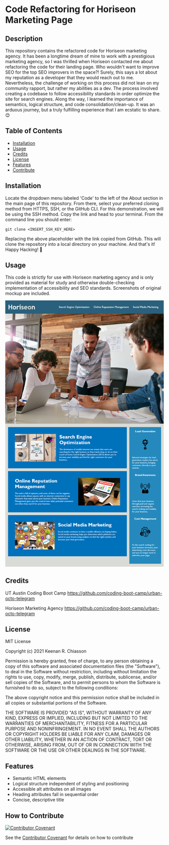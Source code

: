 # Code Refactoring for Horiseon Marketing Page

## Description
This repository contains the refactored code for Horiseon marketing agency. It has been a longtime dream of mine to work with a prestigious marketing agency, so I was thrilled when Horiseon contacted me about refactoring the code for their landing page. Who wouldn't want to improve SEO for the top SEO improvers in the space?! Surely, this says a lot about my reputation as a developer that they would reach out to me. Nevertheless, the challenge of working on this process did not lean on my community rapport, but rather my abilities as a dev. The process involved creating a codebase to follow accessibility standards in order optimize the site for search engines. Along the way, I learned the importance of semantics, logical structure, and code consolidation/clean-up. It was an arduous journey, but a truly fulfilling experience that I am ecstatic to share. 😊

## Table of Contents
- [Installation](#installation)
- [Usage](#usage)
- [Credits](#credits)
- [License](#license)
- [Features](#features)
- [Contribute](#contribute)

## Installation
Locate the dropdown menu labeled 'Code' to the left of the About section in the main page of this repository. From there, select your preferred cloning method from HTTPS, SSH, or the GitHub CLI. For this demonstration, we will be using the SSH method. Copy the link and head to your terminal. From the command line you should enter:

    git clone <INSERT_SSH_KEY_HERE>

Replacing the above placeholder with the link copied from GitHub. This will clone the repository into a local directory on your machine. And that's it! Happy Hacking! 🚀

## Usage
This code is strictly for use with Horiseon marketing agency and is only provided as material for study and otherwise double-checking implementation of accessibility and SEO standards. Screenshots of original mockup are included.

   ![Mockup of Horiseon marketing agency landing page.](./assets/images/mockup-screenshot.png)

## Credits
UT Austin Coding Boot Camp https://github.com/coding-boot-camp/urban-octo-telegram

Horiseon Marketing Agency https://github.com/coding-boot-camp/urban-octo-telegram

## License
MIT License

Copyright (c) 2021 Keenan R. Chiasson

Permission is hereby granted, free of charge, to any person obtaining a copy
of this software and associated documentation files (the "Software"), to deal
in the Software without restriction, including without limitation the rights
to use, copy, modify, merge, publish, distribute, sublicense, and/or sell
copies of the Software, and to permit persons to whom the Software is
furnished to do so, subject to the following conditions:

The above copyright notice and this permission notice shall be included in all
copies or substantial portions of the Software.

THE SOFTWARE IS PROVIDED "AS IS", WITHOUT WARRANTY OF ANY KIND, EXPRESS OR
IMPLIED, INCLUDING BUT NOT LIMITED TO THE WARRANTIES OF MERCHANTABILITY,
FITNESS FOR A PARTICULAR PURPOSE AND NONINFRINGEMENT. IN NO EVENT SHALL THE
AUTHORS OR COPYRIGHT HOLDERS BE LIABLE FOR ANY CLAIM, DAMAGES OR OTHER
LIABILITY, WHETHER IN AN ACTION OF CONTRACT, TORT OR OTHERWISE, ARISING FROM,
OUT OF OR IN CONNECTION WITH THE SOFTWARE OR THE USE OR OTHER DEALINGS IN THE
SOFTWARE.

## Features
- Semantic HTML elements
- Logical structure independent of styling and positioning
- Accessible alt attributes on all images
- Heading attributes fall in sequential order
- Concise, descriptive title

## How to Contribute
[![Contributor Covenant](https://img.shields.io/badge/Contributor%20Covenant-2.1-4baaaa.svg)](code_of_conduct.md)

See the [Contributor Covenant](https://www.contributor-covenant.org/) for details on how to contribute